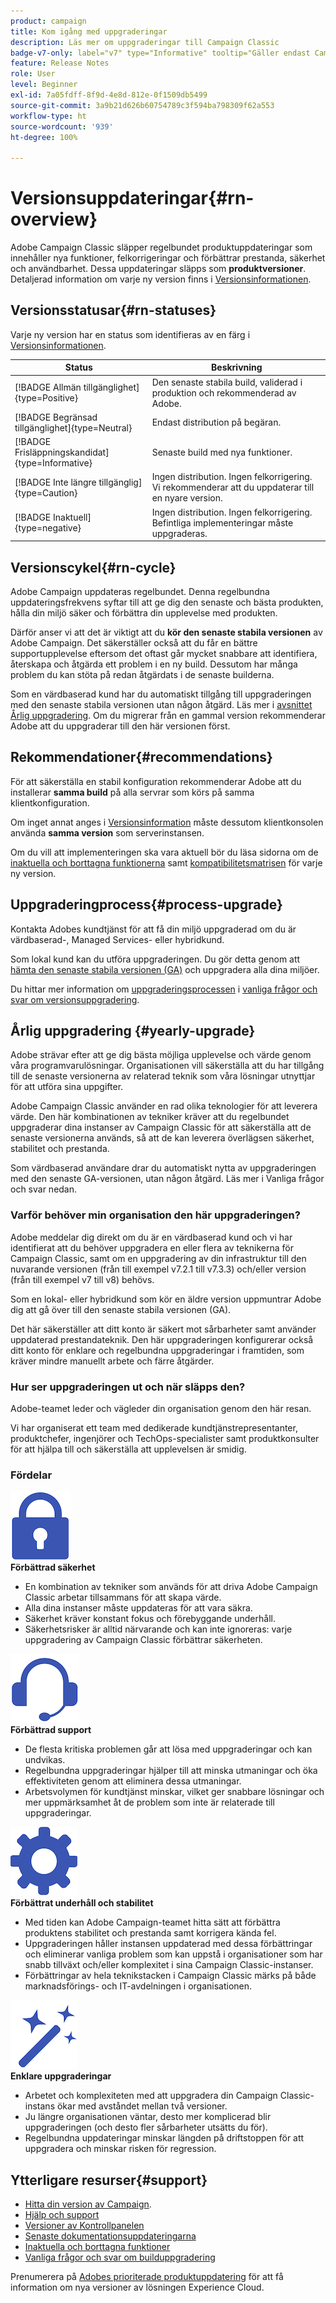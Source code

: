 ```yaml
---
product: campaign
title: Kom igång med uppgraderingar
description: Läs mer om uppgraderingar till Campaign Classic
badge-v7-only: label="v7" type="Informative" tooltip="Gäller endast Campaign Classic v7"
feature: Release Notes
role: User
level: Beginner
exl-id: 7a05fdff-8f9d-4e8d-812e-0f1509db5499
source-git-commit: 3a9b21d626b60754789c3f594ba798309f62a553
workflow-type: ht
source-wordcount: '939'
ht-degree: 100%

---
```


# Versionsuppdateringar{#rn-overview}



Adobe Campaign Classic släpper regelbundet produktuppdateringar som innehåller nya funktioner, felkorrigeringar och förbättrar prestanda, säkerhet och användbarhet. Dessa uppdateringar släpps som **produktversioner**. Detaljerad information om varje ny version finns i [Versionsinformationen](latest-release.md).

## Versionsstatusar{#rn-statuses}

Varje ny version har en status som identifieras av en färg i [Versionsinformationen](latest-release.md).


| Status | Beskrivning |
|---|---|
| [!BADGE Allmän tillgänglighet]{type=Positive} | Den senaste stabila build, validerad i produktion och rekommenderad av Adobe. |
| [!BADGE Begränsad tillgänglighet]{type=Neutral} | Endast distribution på begäran. |
| [!BADGE Frisläppningskandidat]{type=Informative} | Senaste build med nya funktioner. |
| [!BADGE Inte längre tillgänglig]{type=Caution} | Ingen distribution. Ingen felkorrigering. Vi rekommenderar att du uppdaterar till en nyare version. |
| [!BADGE Inaktuell]{type=negative} | Ingen distribution. Ingen felkorrigering. Befintliga implementeringar måste uppgraderas. |

<!--
![](assets/do-not-localize/green3.png) **General Availability** (GA) - Latest stable build, validated in production, and recommended by Adobe. 

![](assets/do-not-localize/limited3.png) **Limited Availability** (LA) - On-demand deployment only.

![](assets/do-not-localize/blue3.png) **Release Candidate** (RC) - Latest build with new capabilities.

![](assets/do-not-localize/orange3.png) **No longer available** - No deployment. No bug fix. Update to a newer build is recommended.

![](assets/do-not-localize/red3.png) **Deprecated** - No deployment. No bug fix. Existing implementations must be upgraded.
-->

## Versionscykel{#rn-cycle}

Adobe Campaign uppdateras regelbundet. Denna regelbundna uppdateringsfrekvens syftar till att ge dig den senaste och bästa produkten, hålla din miljö säker och förbättra din upplevelse med produkten.

Därför anser vi att det är viktigt att du **kör den senaste stabila versionen** av Adobe Campaign. Det säkerställer också att du får en bättre supportupplevelse eftersom det oftast går mycket snabbare att identifiera, återskapa och åtgärda ett problem i en ny build. Dessutom har många problem du kan stöta på redan åtgärdats i de senaste builderna.

Som en värdbaserad kund har du automatiskt tillgång till uppgraderingen med den senaste stabila versionen utan någon åtgärd. Läs mer i [avsnittet Årlig uppgradering](#yearly-upgrade). Om du migrerar från en gammal version rekommenderar Adobe att du uppgraderar till den här versionen först.

## Rekommendationer{#recommendations}

För att säkerställa en stabil konfiguration rekommenderar Adobe att du installerar **samma build** på alla servrar som körs på samma klientkonfiguration.

Om inget annat anges i [Versionsinformation](latest-release.md) måste dessutom klientkonsolen använda **samma version** som serverinstansen.

Om du vill att implementeringen ska vara aktuell bör du läsa sidorna om de [inaktuella och borttagna funktionerna](../../rn/using/deprecated-features.md) samt [kompatibilitetsmatrisen](../../rn/using/compatibility-matrix.md) för varje ny version.

## Uppgraderingprocess{#process-upgrade}

Kontakta Adobes kundtjänst för att få din miljö uppgraderad om du är värdbaserad-, Managed Services- eller hybridkund.

Som lokal kund kan du utföra uppgraderingen. Du gör detta genom att [hämta den senaste stabila versionen (GA)](https://experience.adobe.com/#/downloads/content/software-distribution/en/campaign.html) och uppgradera alla dina miljöer.

Du hittar mer information om [uppgraderingsprocessen](../../production/using/build-upgrade.md) i [vanliga frågor och svar om versionsuppgradering](../../platform/using/faq-build-upgrade.md).

## Årlig uppgradering {#yearly-upgrade}

Adobe strävar efter att ge dig bästa möjliga upplevelse och värde genom våra programvarulösningar. Organisationen vill säkerställa att du har tillgång till de senaste versionerna av relaterad teknik som våra lösningar utnyttjar för att utföra sina uppgifter.

Adobe Campaign Classic använder en rad olika teknologier för att leverera värde. Den här kombinationen av tekniker kräver att du regelbundet uppgraderar dina instanser av Campaign Classic för att säkerställa att de senaste versionerna används, så att de kan leverera överlägsen säkerhet, stabilitet och prestanda.

Som värdbaserad användare drar du automatiskt nytta av uppgraderingen med den senaste GA-versionen, utan någon åtgärd. Läs mer i Vanliga frågor och svar nedan.

### Varför behöver min organisation den här uppgraderingen?

Adobe meddelar dig direkt om du är en värdbaserad kund och vi har identifierat att du behöver uppgradera en eller flera av teknikerna för Campaign Classic, samt om en uppgradering av din infrastruktur till den nuvarande versionen (från till exempel v7.2.1 till v7.3.3) och/eller version (från till exempel v7 till v8) behövs.

Som en lokal- eller hybridkund som kör en äldre version uppmuntrar Adobe dig att gå över till den senaste stabila versionen (GA).

Det här säkerställer att ditt konto är säkert mot sårbarheter samt använder uppdaterad prestandateknik. Den här uppgraderingen konfigurerar också ditt konto för enklare och regelbundna uppgraderingar i framtiden, som kräver mindre manuellt arbete och färre åtgärder.

### Hur ser uppgraderingen ut och när släpps den?

Adobe-teamet leder och vägleder din organisation genom den här resan.

Vi har organiserat ett team med dedikerade kundtjänstrepresentanter, produktchefer, ingenjörer och TechOps-specialister samt produktkonsulter för att hjälpa till och säkerställa att upplevelsen är smidig.

### Fördelar

<tr>
  <td>
      <img alt="Säkerhet" src="assets/do-not-localize/security.png"/>
    <div>
    <strong>Förbättrad säkerhet</strong>
    </div>
    <ul>
    <li>En kombination av tekniker som används för att driva Adobe Campaign Classic arbetar tillsammans för att skapa värde.</li>
    <li>Alla dina instanser måste uppdateras för att vara säkra.</li>
    <li>Säkerhet kräver konstant fokus och förebyggande underhåll.</li>
    <li>Säkerhetsrisker är alltid närvarande och kan inte ignoreras: varje uppgradering av Campaign Classic förbättrar säkerheten.</li>
    </ul>
  </td>

<td>
      <img alt="Support" src="assets/do-not-localize/support.png" />
    <div>
    <strong>Förbättrad support</strong>
    </div>
    <ul>
    <li>De flesta kritiska problemen går att lösa med uppgraderingar och kan undvikas.</li>
    <li>Regelbundna uppgraderingar hjälper till att minska utmaningar och öka effektiviteten genom att eliminera dessa utmaningar.</li>
    <li>Arbetsvolymen för kundtjänst minskar, vilket ger snabbare lösningar och mer uppmärksamhet åt de problem som inte är relaterade till uppgraderingar.</li>
    </ul>
  </td>
</tr>

<tr>
  <td>
      <img alt="Underhåll" src="assets/do-not-localize/maintenance.png"/>
    <div>
    <strong>Förbättrat underhåll och stabilitet</strong>
    </div>
    <ul>
    <li>Med tiden kan Adobe Campaign-teamet hitta sätt att förbättra produktens stabilitet och prestanda samt korrigera kända fel.</li>
    <li>Uppgraderingen håller instansen uppdaterad med dessa förbättringar och eliminerar vanliga problem som kan uppstå i organisationer som har snabb tillväxt och/eller komplexitet i sina Campaign Classic-instanser.</li>
    <li>Förbättringar av hela teknikstacken i Campaign Classic märks på både marknadsförings- och IT-avdelningen i organisationen.</li>
    </ul>
  </td>

<td>
      <img alt="Builduppgradering" src="assets/do-not-localize/upgrades.png" />
    <div>
    <strong>Enklare uppgraderingar</strong>
    </a>
    </div>
    <ul>
    <li>Arbetet och komplexiteten med att uppgradera din Campaign Classic-instans ökar med avståndet mellan två versioner.</li>
    <li>Ju längre organisationen väntar, desto mer komplicerad blir uppgraderingen (och desto fler sårbarheter utsätts du för).</li>
    <li>Regelbundna uppdateringar minskar längden på driftstoppen för att uppgradera och minskar risken för regression.</li>
    </ul>
  </td>
</tr>
</table>

## Ytterligare resurser{#support}

* [Hitta din version av Campaign](../../platform/using/launching-adobe-campaign.md#getting-your-campaign-version).
* [Hjälp och support](../../support.md)
* [Versioner av Kontrollpanelen](https://experienceleague.adobe.com/docs/control-panel/using/release-notes.html?lang=sv)
* [Senaste dokumentationsuppdateringarna](../../rn/using/documentation-updates.md)
* [Inaktuella och borttagna funktioner](../../rn/using/deprecated-features.md)
* [Vanliga frågor och svar om builduppgradering](../../platform/using/faq-build-upgrade.md)

Prenumerera på [Adobes prioriterade produktuppdatering](https://www.adobe.com/se/subscription/priority-product-update.html) för att få information om nya versioner av lösningen Experience Cloud.
